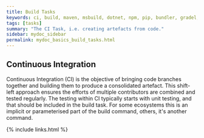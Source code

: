 ```yaml
---
title: Build Tasks
keywords: ci, build, maven, msbuild, dotnet, npm, pip, bundler, gradel, ant, make
tags: [tasks]
summary: "The CI Task, i.e. creating artefacts from code."
sidebar: mydoc_sidebar
permalink: mydoc_basics_build_tasks.html
---
```


## Continuous Integration

Continuous Integration (CI) is the objective of bringing code branches together and building them to produce a consolidated artefact. This shift-left approach ensures the efforts of multiple contributors are combined and tested regularly. The testing within CI typically starts with unit testing, and that should be included in the build task. For some ecosystems this is an implicit or parameterised part of the build command, others, it's another command.

{% include links.html %}
